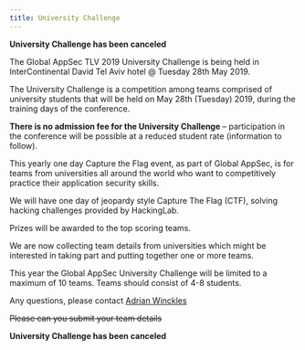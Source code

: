 ```yaml
---
title: University Challenge
---
```


**University Challenge has been canceled**

The Global AppSec TLV 2019 University Challenge is being held in InterContinental David Tel Aviv hotel @ Tuesday 28th May 2019.

The University Challenge is a competition among teams comprised of university students that will be held on May 28th (Tuesday) 2019, during the training days of the conference.

**There is no admission fee for the University Challenge** – participation in the conference will be possible at a reduced student rate (information to follow).

This yearly one day Capture the Flag event, as part of Global AppSec, is for teams from universities all around the world who want to competitively practice their application security skills.

We will have one day of jeopardy style Capture The Flag (CTF), solving hacking challenges provided by HackingLab.

Prizes will be awarded to the top scoring teams.

We are now collecting team details from universities which might be interested in taking part and putting together one or more teams.  

This year the Global AppSec University Challenge will be limited to a maximum of 10 teams. Teams should consist of 4-8 students.

Any questions, please contact [Adrian Winckles](mailto:Adrian.Winckles@owasp.org)

<strike>Please can you submit your team details</strike>

**University Challenge has been canceled**
